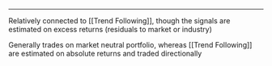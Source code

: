 ---
Relatively connected to [[Trend Following]], though the signals are estimated on excess returns (residuals to market or industry)

Generally trades on market neutral portfolio, whereas [[Trend Following]] are estimated on absolute returns and traded directionally